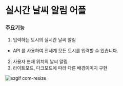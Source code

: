 # 실시간 날씨 알림 어플

### 주요기능
1. 입력하는 도시의 실시간 날씨 알림
- API 를 사용하여 전세계 모든 도시를 입력할 수 있습니다.
2. 사용자 현재 위치의 날씨 알림
3. 라이트모드, 다크모드에 따라 다른 배경이미지 구현

![ezgif com-resize](https://user-images.githubusercontent.com/81463008/114172899-43a25b80-9971-11eb-8078-798df737ad85.gif)
